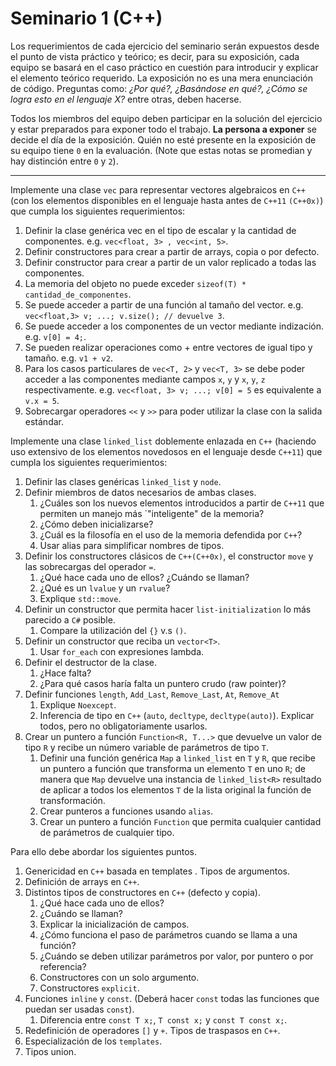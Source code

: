# Seminario 1 (C++)

Los requerimientos de cada ejercicio del seminario serán expuestos desde el punto de vista práctico y teórico; es decir, para su exposición, cada equipo se basará en el caso práctico en cuestión para introducir y explicar el elemento teórico requerido. La exposición no es una mera enunciación de código. Preguntas como: _¿Por qué?, ¿Basándose en qué?, ¿Cómo se logra esto en el lenguaje X?_ entre otras, deben hacerse.

Todos los miembros del equipo deben participar en la solución del ejercicio y estar preparados para exponer todo el trabajo. **La persona a exponer** se decide el día de la exposición. Quién no esté presente en la exposición de su equipo tiene `0` en la evaluación. (Note que estas notas se promedian y hay distinción entre `0` y `2`).

---

Implemente una clase `vec` para representar vectores algebraicos en `C++` (con los elementos disponibles en el lenguaje hasta antes de `C++11` `(C++0x)`) que cumpla los siguientes requerimientos:

1. Definir la clase genérica vec en el tipo de escalar y la cantidad de componentes. e.g. `vec<float, 3> , vec<int, 5>`.
1. Definir constructores para crear a partir de arrays, copia o por defecto.
1. Definir constructor para crear a partir de un valor replicado a todas las componentes.
1. La memoria del objeto no puede exceder `sizeof(T) * cantidad_de_componentes`.
1. Se puede acceder a partir de una función al tamaño del vector. e.g. `vec<float,3> v; ...; v.size(); // devuelve 3`.
1. Se puede acceder a los componentes de un vector mediante indización. e.g. `v[0] = 4;`.
1. Se pueden realizar operaciones como + entre vectores de igual tipo y tamaño. e.g. `v1 + v2`.
1. Para los casos particulares de `vec<T, 2>` y `vec<T, 3>` se debe poder acceder a las componentes mediante campos `x`, `y` y `x`, `y`, `z` respectivamente. e.g. `vec<float, 3> v; ...; v[0] = 5` es equivalente a `v.x = 5`.
1. Sobrecargar operadores `<<` y `>>` para poder utilizar la clase con la salida estándar.

Implemente una clase `linked_list` doblemente enlazada en `C++` (haciendo uso extensivo de los elementos novedosos en el lenguaje desde `C++11`) que cumpla los siguientes requerimientos:

1. Definir las clases genéricas `linked_list` y `node`.
1. Definir miembros de datos necesarios de ambas clases.
    1. ¿Cuáles son los nuevos elementos introducidos a partir de `C++11` que permiten un manejo más `"inteligente" de la memoria?
    1. ¿Cómo deben inicializarse?
    1. ¿Cuál es la filosofía en el uso de la memoria defendida por `C++`?
    1. Usar alias para simplificar nombres de tipos.
1. Definir los constructores clásicos de `C++(C++0x)`, el constructor `move` y las sobrecargas del operador `=`.
    1. ¿Qué hace cada uno de ellos? ¿Cuándo se llaman?
    1. ¿Qué es un `lvalue` y un `rvalue`?
    1. Explique `std::move`.
1. Definir un constructor que permita hacer `list-initialization` lo más parecido a `C#` posible.
    1. Compare la utilización del `{}` v.s `()`.
1. Definir un constructor que reciba un `vector<T>`.
    1. Usar `for_each` con expresiones lambda.
1. Definir el destructor de la clase.
    1. ¿Hace falta?
    1. ¿Para qué casos haría falta un puntero crudo (raw pointer)?
1. Definir funciones `length`, `Add_Last`, `Remove_Last`, `At`, `Remove_At`
    1. Explique `Noexcept`.
    1. Inferencia de tipo en `C++` (`auto`, `decltype`, `decltype(auto)`). Explicar todos, pero no obligatoriamente usarlos.
1. Crear un puntero a función `Function<R, T...>` que devuelve un valor de tipo `R` y recibe un número variable de parámetros de tipo `T`.
    1. Definir una función genérica `Map` a `linked_list` en `T` y `R`, que recibe un puntero a función que transforma un elemento `T` en uno `R`; de manera que `Map` devuelve una instancia de `linked_list<R>` resultado de aplicar a todos los elementos `T` de la lista original la función de transformación.
    1. Crear punteros a funciones usando `alias`.
    1. Crear un puntero a función `Function` que permita cualquier cantidad de parámetros de cualquier tipo.

Para ello debe abordar los siguientes puntos.

1. Genericidad en `C++` basada en  templates . Tipos de argumentos.
1. Definición de arrays en `C++`.
1. Distintos tipos de constructores en `C++` (defecto y copia).
    1. ¿Qué hace cada uno de ellos?
    1. ¿Cuándo se llaman?
    1. Explicar la inicialización de campos.
    1. ¿Cómo funciona el paso de parámetros cuando se llama a una función?
    1. ¿Cuándo se deben utilizar parámetros por valor, por puntero o por referencia?
    1. Constructores con un solo argumento.
    1. Constructores `explicit`.
1. Funciones `inline` y `const`. (Deberá hacer `const` todas las funciones que puedan ser usadas `const`).
    1. Diferencia entre `const T x;`, `T const x;` y `const T const x;`.
1. Redefinición de operadores `[]` y `+`. Tipos de traspasos en `C++`.
1. Especialización de los `templates`.
1. Tipos union.
